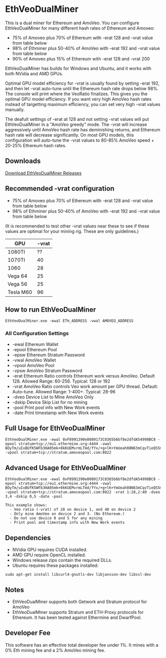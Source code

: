 # EthVeoDualMiner
This is a dual miner for Ethereum and AmoVeo. You can configure EthVeoDualMiner for many different hash rates of Ethereum and Amoveo:
* 75% of Amoveo plus 70% of Ethereum with -erat 128 and -vrat value from table below
* 98% of Ethminer plus 50-40% of AmoVeo with -erat 192 and -vrat value from table below
* 90% of Amoveo plus 15% of Ethereum with -erat 128 and -vrat 200

EthVeoDualMiner has builds for Windows and Ubuntu, and it works with both NVidia and AMD GPUs.

Optimal GPU model efficiency for -vrat is usually found by setting -erat 192, and then let -vrat auto-tune until the Ethereum hash rate drops below 98%. The console will print where the VeoRatio finalizes. This gives you the optimal GPU model efficiency. If you want very high AmoVeo hash rates instead of targetting maximum efficiency, you can set very high -vrat values manually.

The deafult settings of -erat at 128 and not setting -vrat values will put EthVeoDualMiner in a "AmoVeo greedy" mode. The -vrat will increase aggressively until AmoVeo hash rate has deminishing returns, and Ethereum hash rate will decrease significantly. On most GPU models, this configuration will auto-tune the -vrat values to 80-85% AmoVeo speed + 20-25% Ethereum hash rates.

## Downloads
   [Download EthVeoDualMiner Releases](https://github.com/zRank/ethVeoDualMiner/releases)

## Recommended -vrat configuration
* 75% of Amoveo plus 70% of Ethereum with -erat 128 and -vrat value from table below
* 98% of Ethminer plus 50-40% of AmoVeo with -erat 192 and -vrat value from table below

(It is recommended to test other -vrat values near these to see if these values are optimal for your mining rig. These are only guidelines.)

| GPU    | -vrat |
|--------|-------|
| 1080TI | ??    |
| 1070TI | 40    |
| 1060   | 28    |
| Vega 64| 25    |
| Vega 56| 25    |
| Tesla M60| 96    |

## How to run EthVeoDualMiner
```
EthVeoDualMiner.exe -ewal ETH_ADDRESS -vwal AMOVEO_ADDRESS
```

### All Configuration Settings
* -ewal     Ethereum Wallet
* -epool    Ethereum Pool
* -epsw     Ethereum Stratum Password
* -vwal     AmoVeo Wallet
* -vpool    AmoVeo Pool
* -vpsw     AmoVeo Stratum Password
* -erat     Ethereum Ratio controls Ethereum work versus AmoVeo. Default 128. Allowed Range: 60-256. Typical: 128 or 192
* -vrat     AmoVeo Ratio controls Veo work amount per GPU thread. Default: Auto-tune. Allowed Range: 1-400+. Typical: 28-96
* -dveo     Device List to Mine AmoVeo Only
* -dskip    Device Skip List for no mining
* -pool     Print pool info with New Work events
* -date     Print timestamp with New Work events

## Full Usage for EthVeoDualMiner
```
EthVeoDualMiner.exe -ewal 0xF8991390e8089173C0365b6bf8e2dfdA54998BC8 -epool stratum+tcp://eu1.ethermine.org:4444 -vwal BOyTm/uIxBUfK5WFb3HA05mk+0kKUEMvrmLTmd/fYx/+g+lK+YmUeah08N63mCqvTieQS5mxXkhQ6SW1irdQbvc= -vpool stratum+tcp://stratum.amoveopool.com:8822
```

## Advanced Usage for EthVeoDualMiner
```
EthVeoDualMiner.exe -ewal 0xF8991390e8089173C0365b6bf8e2dfdA54998BC8 -epool stratum+tcp://eu1.ethermine.org:4444 -vwal BOyTm/uIxBUfK5WFb3HA05mk+0kKUEMvrmLTmd/fYx/+g+lK+YmUeah08N63mCqvTieQS5mxXkhQ6SW1irdQbvc= -vpool stratum+tcp://stratum.amoveopool.com:8822 -vrat 1:28,2:40 -dveo 3,4 -dskip 0,5 -date -pool

This example shows:
  - Veo ratio (-vrat) of 28 on device 1, and 40 on device 2
  - Only mine AmoVeo on device 2 and 3. (No Ethereum.)
  - Do not use device 0 and 5 for any mining
  - Print pool and timestamp info with New Work events
```

## Dependencies
* NVidia GPU requires CUDA installed.
* AMD GPU require OpenCL installed.
* Windows release zips contain the required DLLs.
* Ubuntu requires these packages installed:
```
sudo apt-get install libcurl4-gnutls-dev libjansson-dev libssl-dev 
```

## Notes
* EthVeoDualMiner supports both Getwork and Stratum protocol for AmoVeo
* EthVeoDualMiner supports Stratum and ETH-Proxy protocols for Ethereum. It has been tested against Ethermine and DwarfPool.

## Developer Fee
This software has an effective total developer fee under 1%. It mines with a 0% Eth mining fee and a 2% AmoVeo mining fee.
